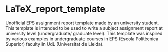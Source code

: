# LaTeX_report_template
Unofficial EPS assignment report template made by an university student. This template is intended to be used to write a subject assignment report at university level (undergraduate/ graduate level). This template was inspired by various examples in undergraduate courses in EPS (Escola Politècnica Superior) faculty in UdL (Universitat de Lleida).
